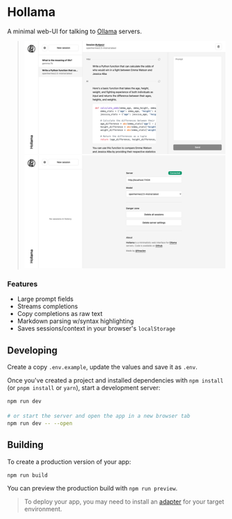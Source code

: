 # Hollama

A minimal web-UI for talking to [Ollama](https://github.com/jmorganca/ollama/) servers.

> ![session](docs/session.png)
> ![session](docs/settings.png)


### Features

- Large prompt fields
- Streams completions
- Copy completions as raw text
- Markdown parsing w/syntax highlighting
- Saves sessions/context in your browser's `localStorage`

## Developing

Create a copy `.env.example`, update the values and save it as `.env`. 

Once you've created a project and installed dependencies with `npm install` (or `pnpm install` or `yarn`), start a development server:

```bash
npm run dev

# or start the server and open the app in a new browser tab
npm run dev -- --open
```

## Building

To create a production version of your app:

```bash
npm run build
```

You can preview the production build with `npm run preview`.

> To deploy your app, you may need to install an [adapter](https://kit.svelte.dev/docs/adapters) for your target environment.
